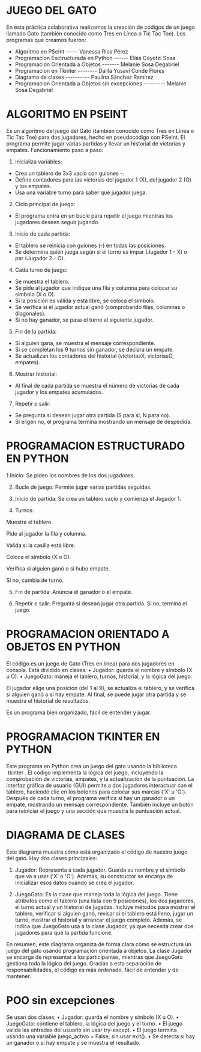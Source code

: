 # JUEGO DEL GATO
En esta práctica colaborativa realizamos la creación de códigos de un juego llamado Gato (también conocido como Tres en Línea o Tic Tac Toe). Los programas que creamos fueron:

- Algoritmo en PSeInt ----- Vanessa Ríos Pérez
- Programacion Esctructurada en Python ------ Elías Coyotzi Sosa
- Programacion Orientada a Objetos ------- Melanie Sosa Degabriel
- Programacion en Tkinter -------- Dalila Yusaví Conde Flores
- Diagrama de clases ---------- Paulina Sánchez Ramírez
- Programacion Orientada a Objetos sin excepciones --------- Melanie Sosa Degabriel

# ALGORITMO EN PSEINT
Es un algoritmo del juego del Gato (también conocido como Tres en Línea o Tic Tac Toe) para dos jugadores, hecho en pseudocódigo con PSeInt. El programa permite jugar varias partidas y llevar un historial de victorias y empates.
Funcionamiento paso a paso:

1. Inicializa variables:
- Crea un tablero de 3x3 vacío con guiones -.
- Define contadores para las victorias del jugador 1 (X), del jugador 2 (O) y los empates.
- Usa una variable turno para saber qué jugador juega.

2. Ciclo principal de juego:
- El programa entra en un bucle para repetir el juego mientras los jugadores deseen seguir jugando.

3. Inicio de cada partida:
- El tablero se reinicia con guiones (-) en todas las posiciones.
- Se determina quién juega según si el turno es impar (Jugador 1 - X) o par (Jugador 2 - O).

4. Cada turno de juego:
- Se muestra el tablero.
- Se pide al jugador que indique una fila y columna para colocar su símbolo (X o O).
- Si la posición es válida y está libre, se coloca el símbolo.
- Se verifica si el jugador actual ganó (comprobando filas, columnas o diagonales).
- Si no hay ganador, se pasa el turno al siguiente jugador.

5. Fin de la partida:
- Si alguien gana, se muestra el mensaje correspondiente.
- Si se completan los 9 turnos sin ganador, se declara un empate.
- Se actualizan los contadores del historial (victoriasX, victoriasO, empates).

6. Mostrar historial:
- Al final de cada partida se muestra el número de victorias de cada jugador y los empates acumulados.

7. Repetir o salir:
- Se pregunta si desean jugar otra partida (S para sí, N para no).
- Si eligen no, el programa termina mostrando un mensaje de despedida.


# PROGRAMACION ESTRUCTURADO EN PYTHON

1.Inicio:
Se piden los nombres de los dos jugadores.

2. Bucle de juego:
Permite jugar varias partidas seguidas.

3. Inicio de partida:
Se crea un tablero vacío y comienza el Jugador 1.

4. Turnos:

Muestra el tablero.

Pide al jugador la fila y columna.

Valida si la casilla está libre.

Coloca el símbolo (X o O).

Verifica si alguien ganó o si hubo empate.

Si no, cambia de turno.

5. Fin de partida:
Anuncia el ganador o el empate.

6. Repetir o salir:
Pregunta si desean jugar otra partida. Si no, termina el juego.

# PROGRAMACION ORIENTADO A OBJETOS EN PYTHON

El código es un juego de Gato (Tres en línea) para dos jugadores en consola. Está dividido en clases:
	•	Jugador: guarda el nombre y símbolo (X u O).
	•	JuegoGato: maneja el tablero, turnos, historial, y la lógica del juego.

El jugador elige una posición (del 1 al 9), se actualiza el tablero, y se verifica si alguien ganó o si hay empate. Al final, se puede jugar otra partida y se muestra el historial de resultados.

Es un programa bien organizado, fácil de entender y jugar.

# PROGRAMACION TKINTER EN PYTHON

Este programa en Python crea un juego del gato usando la biblioteca  tkinter .  El código implementa la lógica del juego, incluyendo la comprobación de victorias, empates, y la actualización de la puntuación.  La interfaz gráfica de usuario (GUI) permite a dos jugadores interactuar con el tablero, haciendo clic en los botones para colocar sus marcas ('X' u 'O').  Después de cada turno, el programa verifica si hay un ganador o un empate, mostrando un mensaje correspondiente.  También incluye un botón para reiniciar el juego y una sección que muestra la puntuación actual.


# DIAGRAMA DE CLASES

Este diagrama muestra cómo está organizado el código de nuestro juego del gato. Hay dos clases principales:

1. Jugador: 
Representa a cada jugador. Guarda su nombre y el símbolo que va a usar ('X' o 'O'). Ademas, su constructor se encarga de inicializar esos datos cuando se crea el jugador.

2. JuegoGato:
Es la clase que maneja toda la lógica del juego. Tiene atributos como el tablero (una lista con 9 posiciones), los dos jugadores, el turno actual y un historial de jugadas.
Incluye métodos para mostrar el tablero, verificar si alguien ganó, revisar si el tablero está lleno, jugar un turno, mostrar el historial y arrancar el juego completo.
Además, se indica que JuegoGato usa a la clase Jugador, ya que necesita crear dos jugadores para que la partida funcione.

En resumen, este diagrama organiza de forma clara cómo se estructura un juego del gato usando programación orientada a objetos. La clase Jugador se encarga de representar a los participantes, mientras que JuegoGato gestiona toda la lógica del juego. 
Gracias a esta separación de responsabilidades, el código es más ordenado, fácil de entender y de mantener.

# POO sin excepciones
Se usan dos clases:
	•	Jugador: guarda el nombre y símbolo (X u O).
	•	JuegoGato: contiene el tablero, la lógica del juego y el turno.
	•	El juego valida las entradas del usuario sin usar try-except.
	•	El juego termina usando una variable juego_activo = False, sin usar exit().
	•	Se detecta si hay un ganador o si hay empate y se muestra el resultado.

